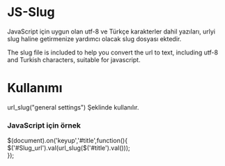 # JS-Slug

JavaScript için uygun olan utf-8 ve Türkçe karakterler dahil yazıları, urlyi slug haline getirmenize yardımcı olacak slug dosyası ektedir.

The slug file is included to help you convert the url to text, including utf-8 and Turkish characters, suitable for javascript.

<h1>Kullanımı</h1> 
url_slug("general settings") 
Şeklinde kullanılır.
<h3>JavaScript için örnek</h3>
$(document).on('keyup','#title',function(){ <br>
    $('#Slug_url').val(url_slug($('#title').val()));<br>
});<br>
